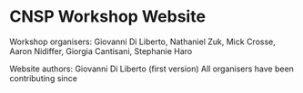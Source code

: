 # CNSP Workshop Website

Workshop organisers:
Giovanni Di Liberto, Nathaniel Zuk, Mick Crosse, Aaron Nidiffer, Giorgia Cantisani, Stephanie Haro

Website authors:
Giovanni Di Liberto (first version)
All organisers have been contributing since
